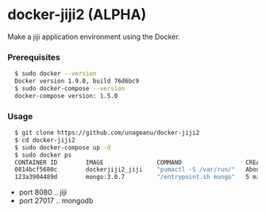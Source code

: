 # docker-jiji2 (ALPHA)

Make a jiji application environment using the Docker.

### Prerequisites
```sh
  $ sudo docker --version
  Docker version 1.9.0, build 76d6bc9
  $ sudo docker-compose --version
  docker-compose version: 1.5.0
```

### Usage

```sh
  $ git clone https://github.com/unageanu/docker-jiji2
  $ cd docker-jiji2
  $ sudo docker-compose up -d
  $ sudo docker ps
  CONTAINER ID        IMAGE               COMMAND                  CREATED              STATUS              PORTS                      NAMES
  0814bcf5680c        dockerjiji2_jiji    "pumactl -S /var/run/"   About a minute ago   Up 3 seconds        0.0.0.0:8080->8080/tcp     jiji_jiji
  123a3904489d        mongo:3.0.7         "/entrypoint.sh mongo"   5 minutes ago        Up 4 seconds        0.0.0.0:27017->27017/tcp   jiji_mongodb
```

- port 8080  .. jiji
- port 27017 .. mongodb
